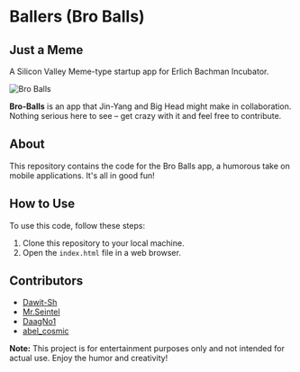 # Ballers (Bro Balls)
## Just a Meme

A Silicon Valley Meme-type startup app for Erlich Bachman Incubator.

![Bro Balls](https://i.imgur.com/3oMt2zI.png)

**Bro-Balls** is an app that Jin-Yang and Big Head might make in collaboration. Nothing serious here to see – get crazy with it and feel free to contribute.

## About

This repository contains the code for the Bro Balls app, a humorous take on mobile applications. It's all in good fun!


## How to Use

To use this code, follow these steps:

1. Clone this repository to your local machine.
2. Open the `index.html` file in a web browser.

## Contributors
- [Dawit-Sh](https://github.com/Dawit-Sh)
- [Mr.Seintel](https://github.com/MohammedIbrahim8887)
- [DaagNo1](https://github.com/MohammedIbrahim8887](https://github.com/DagNo1))
- [abel_cosmic](https://github.com/abel-cosmic)


**Note:** This project is for entertainment purposes only and not intended for actual use. Enjoy the humor and creativity!


